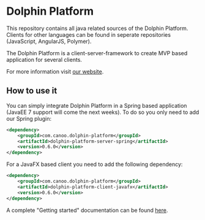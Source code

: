 # Dolphin Platform

This repository contains all java related sources of the Dolphin Platform. Clients for other languages can be found in seperate repositories (JavaScript, AngularJS, Polymer).

The Dolphin Platform is a client-server-framework to create MVP based application for several clients.

For more information visit [our website](http://www.dolphin-platform.io).

## How to use it
You can simply integrate Dolphin Platform in a Spring based application (JavaEE 7 support will come the next weeks). To do so you only need to add our Spring plugin:
```xml
<dependency>
    <groupId>com.canoo.dolphin-platform</groupId>
    <artifactId>dolphin-platform-server-spring</artifactId>
    <version>0.6.0</version>
</dependency>
```

For a JavaFX based client you need to add the following dependency:
```xml
<dependency>
    <groupId>com.canoo.dolphin-platform</groupId>
    <artifactId>dolphin-platform-client-javafx</artifactId>
    <version>0.6.0</version>
</dependency>
```

A complete "Getting started" documentation can be found [here](http://www.dolphin-platform.io).
